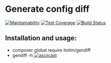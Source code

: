 # Generate config diff
[![Maintainability](https://api.codeclimate.com/v1/badges/8b65a5ea5b7cf1cb1c50/maintainability)](https://codeclimate.com/github/itohin/project-lvl2-s427/maintainability)
[![Test Coverage](https://api.codeclimate.com/v1/badges/8b65a5ea5b7cf1cb1c50/test_coverage)](https://codeclimate.com/github/itohin/project-lvl2-s427/test_coverage)
[![Build Status](https://travis-ci.com/itohin/project-lvl2-s427.svg?branch=master)](https://travis-ci.com/itohin/project-lvl2-s427)
## Installation and usage:
- composer global require itohin/gendiff
- gendiff -h
[![asciicast](https://asciinema.org/a/SRZ7lF2TPRzpQuzus4dB9K7gr.svg)](https://asciinema.org/a/SRZ7lF2TPRzpQuzus4dB9K7gr)